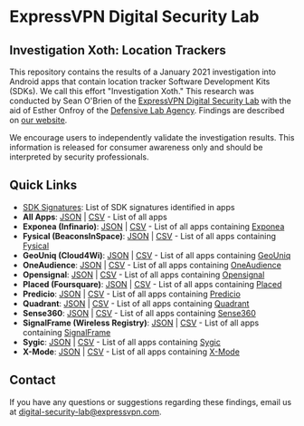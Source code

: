 # ExpressVPN Digital Security Lab
## Investigation Xoth: Location Trackers

This repository contains the results of a January 2021 investigation into Android apps that contain location tracker Software Development Kits (SDKs). We call this effort "Investigation Xoth." This research was conducted by Sean O'Brien of the [ExpressVPN Digital Security Lab](https://expressvpn.com/digital-security-lab) with the aid of Esther Onfroy of the [Defensive Lab Agency](https://defensive-lab.agency). Findings are described on [our website](https://expressvpn.com/digital-security-lab/investigation-xoth).

We encourage users to independently validate the investigation results. This information is released for consumer awareness only and should be interpreted by security professionals.

## Quick Links

* [SDK Signatures](sdk_signatures.md): List of SDK signatures identified in apps
* **All Apps**: [JSON](all_apps.json) | [CSV](all_apps.csv) - List of all apps
* **Exponea (Infinario)**: [JSON](exponea-infinario.json) | [CSV](exponea-infinario.csv) - List of all apps containing [Exponea](https://exponea.com)
* **Fysical (BeaconsInSpace)**: [JSON](fysical-beaconsinspace.json) | [CSV](fysical-beaconsinspace.csv) - List of all apps containing [Fysical](https://fysical.com)
* **GeoUniq (Cloud4Wi)**: [JSON](geouniq-cloud4wi.json) | [CSV](geouniq-cloud4wi.csv) - List of all apps containing [GeoUniq](https://www.geouniq.com)
* **OneAudience**: [JSON](oneaudience.json) | [CSV](oneaudience.csv) - List of all apps containing [OneAudience](http://www.oneaudience.com)
* **Opensignal**: [JSON](opensignal.json) | [CSV](opensignal.csv) - List of all apps containing [Opensignal](https://www.opensignal.com)
* **Placed (Foursquare)**: [JSON](placed-foursquare.json) | [CSV](placed-foursquare.csv) - List of all apps containing [Placed](https://www.placed.com)
* **Predicio**: [JSON](predicio.json) | [CSV](predicio.csv) - List of all apps containing [Predicio](http://www.predic.io)
* **Quadrant**: [JSON](quadrant.json) | [CSV](quadrant.csv) - List of all apps containing [Quadrant](https://www.quadrant.io)
* **Sense360**: [JSON](sense360.json) | [CSV](sense360.csv) - List of all apps containing [Sense360](https://sense360.com)
* **SignalFrame (Wireless Registry)**: [JSON](signalframe-wirelessregistry.json) | [CSV](signalframe-wirelessregistry.csv) - List of all apps containing [SignalFrame](https://signalframe.com)
* **Sygic**: [JSON](sygic.json) | [CSV](sygic.csv) - List of all apps containing [Sygic](https://www.sygic.com)
* **X-Mode**: [JSON](xmode.json) | [CSV](xmode.csv) - List of all apps containing [X-Mode](https://xmode.io)

## Contact

If you have any questions or suggestions regarding these findings, email us at digital-security-lab@expressvpn.com.
